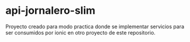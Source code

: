 # api-jornalero-slim

Proyecto creado para modo practica donde se implementar servicios para ser consumidos por ionic en otro proyecto de este repositorio.
